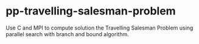 # pp-travelling-salesman-problem
Use C and MPI to compute solution the Travelling Salesman Problem using parallel search with branch and bound algorithm.
